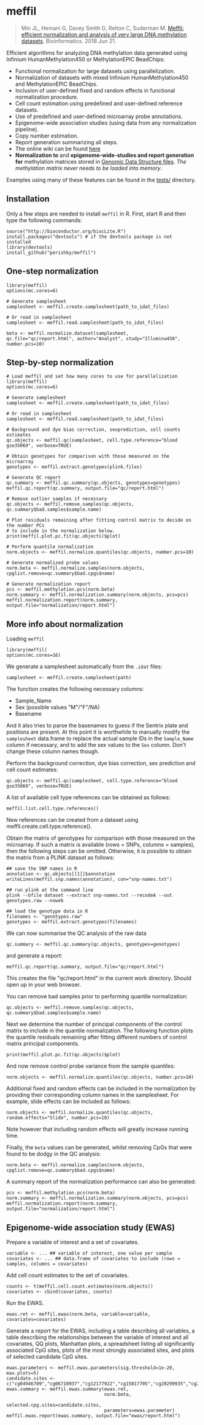 # meffil

> Min JL, Hemani G, Davey Smith G, Relton C, Suderman M.
> [Meffil: efficient normalization and analysis of very large DNA methylation datasets](https://www.ncbi.nlm.nih.gov/pubmed/29931280).
> Bioinformatics. 2018 Jun 21.

Efficient algorithms for analyzing DNA methylation data
generated using Infinium HumanMethylation450 or MethylationEPIC BeadChips:

* Functional normalization for large datasets using parallelization.
* Normalization of datasets with mixed Infinium HumanMethylation450 and MethylationEPIC BeadChips.
* Inclusion of user-defined fixed and random effects in functional normalization procedure.
* Cell count estimation using predefined and user-defined reference datasets.
* Use of predefined and user-defined microarray probe annotations.
* Epigenome-wide association studies (using data from any normalization pipeline).
* Copy number estimation.
* Report generation summarizing all steps.
* The online wiki can be found [here](https://github.com/perishky/meffil/wiki)
* **Normalization to** and **epigenome-wide-studies and report generation for** methylation matrices stored in [Genomic Data Structure files](https://bioconductor.org/packages/release/bioc/html/gdsfmt.html). *The methylation matrix never needs to be loaded into memory*.

Examples using many of these features can be found in the
[tests/](tests) directory.

## Installation

Only a few steps are needed to install `meffil` in R. First, start R and then type the following commands:

    source("http://bioconductor.org/biocLite.R")
    install.packages("devtools") # if the devtools package is not installed
    library(devtools)
    install_github("perishky/meffil")

## One-step normalization

	library(meffil)
	options(mc.cores=6)

	# Generate samplesheet
	samplesheet <- meffil.create.samplesheet(path_to_idat_files)

	# Or read in samplesheet
	samplesheet <- meffil.read.samplesheet(path_to_idat_files)

    beta <- meffil.normalize.dataset(samplesheet, qc.file="qc/report.html", author="Analyst", study="Illumina450", number.pcs=10)

## Step-by-step normalization

	# Load meffil and set how many cores to use for parallelization
	library(meffil)
	options(mc.cores=6)

	# Generate samplesheet
	samplesheet <- meffil.create.samplesheet(path_to_idat_files)

	# Or read in samplesheet
	samplesheet <- meffil.read.samplesheet(path_to_idat_files)

	# Background and dye bias correction, sexprediction, cell counts estimates
	qc.objects <- meffil.qc(samplesheet, cell.type.reference="blood gse35069", verbose=TRUE)

    # Obtain genotypes for comparison with those measured on the microarray
	genotypes <- meffil.extract.genotypes(plink.files)

	# Generate QC report
	qc.summary <- meffil.qc.summary(qc.objects, genotypes=genotypes)
	meffil.qc.report(qc.summary, output.file="qc/report.html")

	# Remove outlier samples if necessary
	qc.objects <- meffil.remove.samples(qc.objects, qc.summary$bad.samples$sample.name)

    # Plot residuals remaining after fitting control matrix to decide on the number PCs
	# to include in the normalization below.
	print(meffil.plot.pc.fit(qc.objects)$plot)

	# Perform quantile normalization
	norm.objects <- meffil.normalize.quantiles(qc.objects, number.pcs=10)

	# Generate normalized probe values
	norm.beta <- meffil.normalize.samples(norm.objects, cpglist.remove=qc.summary$bad.cpgs$name)

	# Generate normalization report
	pcs <- meffil.methylation.pcs(norm.beta)
	norm.summary <- meffil.normalization.summary(norm.objects, pcs=pcs)
	meffil.normalization.report(norm.summary, output.file="normalization/report.html")

## More info about normalization

Loading `meffil`

	library(meffil)
	options(mc.cores=16)

We generate a samplesheet automatically from the `.idat` files:

	samplesheet <- meffil.create.samplesheet(path)

The function creates the following necessary columns:

- Sample_Name
- Sex (possible values "M"/"F"/NA)
- Basename

And it also tries to parse the basenames to guess if the Sentrix plate
and positions are present. At this point it is worthwhile to manually
modify the `samplesheet` data.frame to replace the actual sample IDs
in the `Sample_Name` column if necessary, and to add the sex values to
the `Sex` column. Don't change these column names though.

Perform the background correction, dye bias correction, sex prediction and cell count estimates:

	qc.objects <- meffil.qc(samplesheet, cell.type.reference="blood gse35069", verbose=TRUE)

A list of available cell type references can be obtained as follows:

	meffil.list.cell.type.references()

New references can be created from a dataset using meffil.create.cell.type.reference().

Obtain the matrix of genotypes for comparison with those measured on the microarray.
If such a matrix is available (rows = SNPs, columns = samples), then the following steps
can be omitted.  Otherwise, it is possible to obtain the matrix from a PLINK
dataset as follows:

	## save the SNP names in R
	annotation <- qc.objects[[1]]$annotation
	writeLines(meffil.snp.names(annotation), con="snp-names.txt")
	
	## run plink at the command line
    plink --bfile dataset --extract snp-names.txt --recodeA --out genotypes.raw --noweb

	## load the genotype data in R
    filenames <- "genotypes.raw"
    genotypes <- meffil.extract.genotypes(filenames)

We can now summarise the QC analysis of the raw data

	qc.summary <- meffil.qc.summary(qc.objects, genotypes=genotypes)

and generate a report:
	
	meffil.qc.report(qc.summary, output.file="qc/report.html")

This creates the file "qc/report.html" in the current work directory.
Should open up in your web browser.

You can remove bad samples prior to performing quantile normalization:

	qc.objects <- meffil.remove.samples(qc.objects, qc.summary$bad.samples$sample.name)

Next we determine the number of principal components of the control matrix
to include in the quantile normalization.
The following function plots the quantile residuals remaining
after fitting different numbers of control matrix principal components.

    print(meffil.plot.pc.fit(qc.objects)$plot)

And now remove control probe variance from the sample quantiles:

	norm.objects <- meffil.normalize.quantiles(qc.objects, number.pcs=10)

Additional fixed and random effects can be included in the normalization
by providing their corresponding column names in the samplesheet.
For example, slide effects can be included as follows:

    norm.objects <- meffil.normalize.quantiles(qc.objects, random.effects="Slide", number.pcs=10)

Note however that including random effects will greatly increase running time.

Finally, the `beta` values can be generated, whilst removing CpGs
that were found to be dodgy in the QC analysis:

	norm.beta <- meffil.normalize.samples(norm.objects, cpglist.remove=qc.summary$bad.cpgs$name)

A summary report of the normalization performance can also be generated:

    pcs <- meffil.methylation.pcs(norm.beta)
	norm.summary <- meffil.normalization.summary(norm.objects, pcs=pcs)
	meffil.normalization.report(norm.summary, output.file="normalization/report.html")

## Epigenome-wide association study (EWAS)

Prepare a variable of interest and a set of covariates.

    variable <- ... ## variable of interest, one value per sample
    covariates <- ... ## data.frame of covariates to include (rows = samples, columns = covariates)

Add cell count estimates to the set  of covariates.

    counts <- t(meffil.cell.count.estimates(norm.objects))
	covariates <- cbind(covariates, counts)

Run the EWAS.

    ewas.ret <- meffil.ewas(norm.beta, variable=variable, covariates=covariates)

Generate a report for the EWAS, including a table describing
all variables, a table describing the relationships between the variable of interest
and all covariates, QQ plots, Manhattan plots, a spreadsheet listing all significantly associated CpG sites,
plots of the most strongly associated sites,
and plots of selected candidate CpG sites.

    ewas.parameters <- meffil.ewas.parameters(sig.threshold=1e-20, max.plots=5)
    candidate.sites <- c("cg04946709","cg06710937","cg12177922","cg15817705","cg20299935","cg21784396")
    ewas.summary <- meffil.ewas.summary(ewas.ret,
                                        norm.beta,
                                        selected.cpg.sites=candidate.sites,
                                        parameters=ewas.parameter)								
    meffil.ewas.report(ewas.summary, output.file="ewas/report.html")




